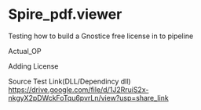 # Spire_pdf.viewer
Testing how to build a Gnostice free license in to pipeline

Actual_OP


Adding License



Source Test Link(DLL/Dependincy dll)
https://drive.google.com/file/d/1J2RruiS2x-nkgyX2pDWckFoTqu6pvrLn/view?usp=share_link
